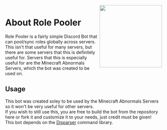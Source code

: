 <img align="right" src="https://cdn.discordapp.com/attachments/667088262287851551/766826907928100934/role_pooler.png" height="200" width="200">

# About Role Pooler
Role Pooler is a fairly simple Discord Bot that can pool/sync roles globally across servers. This isn't that useful for many servers, but there are some servers that this is definitely useful for. Servers that this is especially useful for are the Minecraft Abnormals Servers, which the bot was created to be used on.

## Usage
This bot was created soley to be used by the Minecraft Abnormals Servers so it won't be very useful for other servers.
<br> If you wish to still use this, you are free to build the bot from the repository here or fork it and customize it to your needs, just credit must be given! </br>
This bot depends on the [Disparser](https://github.com/SmellyModder/Disparser) command library.
